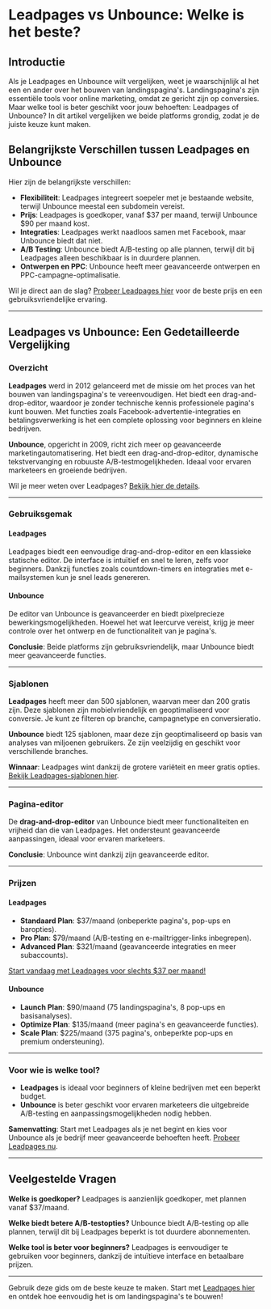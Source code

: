 # Leadpages vs Unbounce: Welke is het beste?

## Introductie

Als je Leadpages en Unbounce wilt vergelijken, weet je waarschijnlijk al het een en ander over het bouwen van landingspagina's. Landingspagina's zijn essentiële tools voor online marketing, omdat ze gericht zijn op conversies. Maar welke tool is beter geschikt voor jouw behoeften: Leadpages of Unbounce? In dit artikel vergelijken we beide platforms grondig, zodat je de juiste keuze kunt maken.

## Belangrijkste Verschillen tussen Leadpages en Unbounce

Hier zijn de belangrijkste verschillen:

- **Flexibiliteit**: Leadpages integreert soepeler met je bestaande website, terwijl Unbounce meestal een subdomein vereist.
- **Prijs**: Leadpages is goedkoper, vanaf $37 per maand, terwijl Unbounce $90 per maand kost.
- **Integraties**: Leadpages werkt naadloos samen met Facebook, maar Unbounce biedt dat niet.
- **A/B Testing**: Unbounce biedt A/B-testing op alle plannen, terwijl dit bij Leadpages alleen beschikbaar is in duurdere plannen.
- **Ontwerpen en PPC**: Unbounce heeft meer geavanceerde ontwerpen en PPC-campagne-optimalisatie.

Wil je direct aan de slag? [Probeer Leadpages hier](https://bit.ly/LEadPages) voor de beste prijs en een gebruiksvriendelijke ervaring.

---

## Leadpages vs Unbounce: Een Gedetailleerde Vergelijking

### Overzicht

**Leadpages** werd in 2012 gelanceerd met de missie om het proces van het bouwen van landingspagina's te vereenvoudigen. Het biedt een drag-and-drop-editor, waardoor je zonder technische kennis professionele pagina's kunt bouwen. Met functies zoals Facebook-advertentie-integraties en betalingsverwerking is het een complete oplossing voor beginners en kleine bedrijven.

**Unbounce**, opgericht in 2009, richt zich meer op geavanceerde marketingautomatisering. Het biedt een drag-and-drop-editor, dynamische tekstvervanging en robuuste A/B-testmogelijkheden. Ideaal voor ervaren marketeers en groeiende bedrijven.

Wil je meer weten over Leadpages? [Bekijk hier de details](https://bit.ly/LEadPages).

---

### Gebruiksgemak

#### Leadpages
Leadpages biedt een eenvoudige drag-and-drop-editor en een klassieke statische editor. De interface is intuïtief en snel te leren, zelfs voor beginners. Dankzij functies zoals countdown-timers en integraties met e-mailsystemen kun je snel leads genereren.

#### Unbounce
De editor van Unbounce is geavanceerder en biedt pixelprecieze bewerkingsmogelijkheden. Hoewel het wat leercurve vereist, krijg je meer controle over het ontwerp en de functionaliteit van je pagina's.

**Conclusie**: Beide platforms zijn gebruiksvriendelijk, maar Unbounce biedt meer geavanceerde functies.

---

### Sjablonen

**Leadpages** heeft meer dan 500 sjablonen, waarvan meer dan 200 gratis zijn. Deze sjablonen zijn mobielvriendelijk en geoptimaliseerd voor conversie. Je kunt ze filteren op branche, campagnetype en conversieratio.

**Unbounce** biedt 125 sjablonen, maar deze zijn geoptimaliseerd op basis van analyses van miljoenen gebruikers. Ze zijn veelzijdig en geschikt voor verschillende branches.

**Winnaar**: Leadpages wint dankzij de grotere variëteit en meer gratis opties. [Bekijk Leadpages-sjablonen hier](https://bit.ly/LEadPages).

---

### Pagina-editor

De **drag-and-drop-editor** van Unbounce biedt meer functionaliteiten en vrijheid dan die van Leadpages. Het ondersteunt geavanceerde aanpassingen, ideaal voor ervaren marketeers.

**Conclusie**: Unbounce wint dankzij zijn geavanceerde editor.

---

### Prijzen

#### Leadpages
- **Standaard Plan**: $37/maand (onbeperkte pagina's, pop-ups en baropties).
- **Pro Plan**: $79/maand (A/B-testing en e-mailtrigger-links inbegrepen).
- **Advanced Plan**: $321/maand (geavanceerde integraties en meer subaccounts).

[Start vandaag met Leadpages voor slechts $37 per maand!](https://bit.ly/LEadPages)

#### Unbounce
- **Launch Plan**: $90/maand (75 landingspagina's, 8 pop-ups en basisanalyses).
- **Optimize Plan**: $135/maand (meer pagina's en geavanceerde functies).
- **Scale Plan**: $225/maand (375 pagina's, onbeperkte pop-ups en premium ondersteuning).

---

### Voor wie is welke tool?

- **Leadpages** is ideaal voor beginners of kleine bedrijven met een beperkt budget.
- **Unbounce** is beter geschikt voor ervaren marketeers die uitgebreide A/B-testing en aanpassingsmogelijkheden nodig hebben.

**Samenvatting**: Start met Leadpages als je net begint en kies voor Unbounce als je bedrijf meer geavanceerde behoeften heeft. [Probeer Leadpages nu](https://bit.ly/LEadPages).

---

## Veelgestelde Vragen

**Welke is goedkoper?**
Leadpages is aanzienlijk goedkoper, met plannen vanaf $37/maand.

**Welke biedt betere A/B-testopties?**
Unbounce biedt A/B-testing op alle plannen, terwijl dit bij Leadpages beperkt is tot duurdere abonnementen.

**Welke tool is beter voor beginners?**
Leadpages is eenvoudiger te gebruiken voor beginners, dankzij de intuïtieve interface en betaalbare prijzen.

---

Gebruik deze gids om de beste keuze te maken. Start met [Leadpages hier](https://bit.ly/LEadPages) en ontdek hoe eenvoudig het is om landingspagina's te bouwen!
